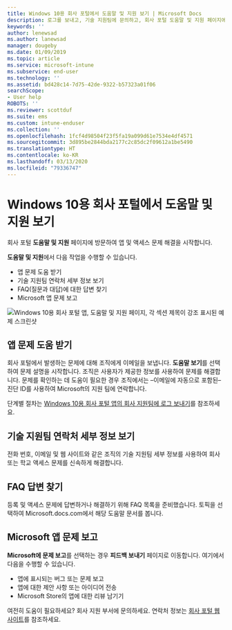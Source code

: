 ```yaml
---
title: Windows 10용 회사 포털에서 도움말 및 지원 보기 | Microsoft Docs
description: 로그를 보내고, 기술 지원팀에 문의하고, 회사 포털 도움말 및 지원 페이지에서 FAQ를 참조합니다.
keywords: ''
author: lenewsad
ms.author: lanewsad
manager: dougeby
ms.date: 01/09/2019
ms.topic: article
ms.service: microsoft-intune
ms.subservice: end-user
ms.technology: ''
ms.assetid: bd428c14-7d75-42de-9322-b57323a01f06
searchScope:
- User help
ROBOTS: ''
ms.reviewer: scottduf
ms.suite: ems
ms.custom: intune-enduser
ms.collection: ''
ms.openlocfilehash: 1fcf4d98504f23f5fa19a099d61e7534e4df4571
ms.sourcegitcommit: 3d895be2844bda2177c2c85dc2f09612a1be5490
ms.translationtype: HT
ms.contentlocale: ko-KR
ms.lasthandoff: 03/13/2020
ms.locfileid: "79336747"
---
```

# <a name="get-help-and-support-in-company-portal-for-windows-10"></a>Windows 10용 회사 포털에서 도움말 및 지원 보기

회사 포털 **도움말 및 지원** 페이지에 방문하여 앱 및 액세스 문제 해결을 시작합니다.   

**도움말 및 지원**에서 다음 작업을 수행할 수 있습니다.  

* 앱 문제 도움 받기
* 기술 지원팀 연락처 세부 정보 보기
* FAQ(질문과 대답)에 대한 답변 찾기 
* Microsoft 앱 문제 보고

![Windows 10용 회사 포털 앱, 도움말 및 지원 페이지, 각 섹션 제목이 강조 표시된 예제 스크린샷](./media/1812_UCP_Help_Support_sections.png)  

## <a name="get-help-with-app-problems"></a>앱 문제 도움 받기

회사 포털에서 발생하는 문제에 대해 조직에게 이메일을 보냅니다. **도움말 보기**를 선택하여 문제 설명을 시작합니다. 조직은 사용자가 제공한 정보를 사용하여 문제를 해결합니다. 문제를 확인하는 데 도움이 필요한 경우 조직에서는 &ndash;이메일에 자동으로 포함된&ndash; 진단 ID를 사용하여 Microsoft의 지원 팀에 연락합니다.  

단계별 절차는 [Windows 10용 회사 포털 앱의 회사 지원팀에 로그 보내기](send-logs-to-your-it-admin-cp-windows.md)를 참조하세요.  

## <a name="view-helpdesk-contact-details"></a>기술 지원팀 연락처 세부 정보 보기  
전화 번호, 이메일 및 웹 사이트와 같은 조직의 기술 지원팀 세부 정보를 사용하여 회사 또는 학교 액세스 문제를 신속하게 해결합니다.  

## <a name="find-answers-to-frequently-asked-questions"></a>FAQ 답변 찾기  
등록 및 액세스 문제에 답변하거나 해결하기 위해 FAQ 목록을 준비했습니다. 토픽을 선택하여 Microsoft.docs.com에서 해당 도움말 문서를 봅니다.  

## <a name="report-app-problems-to-microsoft"></a>Microsoft 앱 문제 보고  
**Microsoft에 문제 보고**를 선택하는 경우 **피드백 보내기** 페이지로 이동합니다. 여기에서 다음을 수행할 수 있습니다.

* 앱에 표시되는 버그 또는 문제 보고  
* 앱에 대한 제안 사항 또는 아이디어 전송  
* Microsoft Store의 앱에 대한 리뷰 남기기   


여전히 도움이 필요하세요? 회사 지원 부서에 문의하세요. 연락처 정보는 [회사 포털 웹 사이트](https://go.microsoft.com/fwlink/?linkid=2010980)를 참조하세요.
